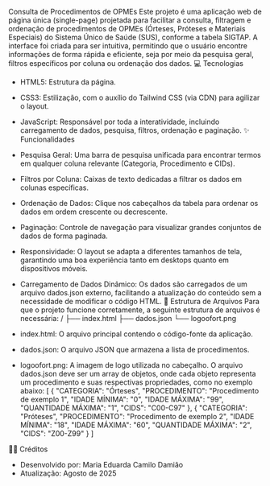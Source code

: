 Consulta de Procedimentos de OPMEs
Este projeto é uma aplicação web de página única (single-page) projetada para facilitar a consulta, filtragem e ordenação de procedimentos de OPMEs (Órteses, Próteses e Materiais Especiais) do Sistema Único de Saúde (SUS), conforme a tabela SIGTAP.
A interface foi criada para ser intuitiva, permitindo que o usuário encontre informações de forma rápida e eficiente, seja por meio da pesquisa geral, filtros específicos por coluna ou ordenação dos dados.
💻 Tecnologias
 * HTML5: Estrutura da página.
 * CSS3: Estilização, com o auxílio do Tailwind CSS (via CDN) para agilizar o layout.
 * JavaScript: Responsável por toda a interatividade, incluindo carregamento de dados, pesquisa, filtros, ordenação e paginação.
✨ Funcionalidades
 * Pesquisa Geral: Uma barra de pesquisa unificada para encontrar termos em qualquer coluna relevante (Categoria, Procedimento e CIDs).
 * Filtros por Coluna: Caixas de texto dedicadas a filtrar os dados em colunas específicas.
 * Ordenação de Dados: Clique nos cabeçalhos da tabela para ordenar os dados em ordem crescente ou decrescente.
 * Paginação: Controle de navegação para visualizar grandes conjuntos de dados de forma paginada.
 * Responsividade: O layout se adapta a diferentes tamanhos de tela, garantindo uma boa experiência tanto em desktops quanto em dispositivos móveis.
 * Carregamento de Dados Dinâmico: Os dados são carregados de um arquivo dados.json externo, facilitando a atualização do conteúdo sem a necessidade de modificar o código HTML.
📁 Estrutura de Arquivos
Para que o projeto funcione corretamente, a seguinte estrutura de arquivos é necessária:
/
├── index.html
├── dados.json
└── logoofort.png

 * index.html: O arquivo principal contendo o código-fonte da aplicação.
 * dados.json: O arquivo JSON que armazena a lista de procedimentos.
 * logoofort.png: A imagem de logo utilizada no cabeçalho.
O arquivo dados.json deve ser um array de objetos, onde cada objeto representa um procedimento e suas respectivas propriedades, como no exemplo abaixo:
[
  {
    "CATEGORIA": "Órteses",
    "PROCEDIMENTO": "Procedimento de exemplo 1",
    "IDADE MÍNIMA": "0",
    "IDADE MÁXIMA": "99",
    "QUANTIDADE MÁXIMA": "1",
    "CIDS": "C00-C97"
  },
  {
    "CATEGORIA": "Próteses",
    "PROCEDIMENTO": "Procedimento de exemplo 2",
    "IDADE MÍNIMA": "18",
    "IDADE MÁXIMA": "60",
    "QUANTIDADE MÁXIMA": "2",
    "CIDS": "Z00-Z99"
  }
]

👨‍💻 Créditos
 * Desenvolvido por: Maria Eduarda Camilo Damião
 * Atualização: Agosto de 2025
